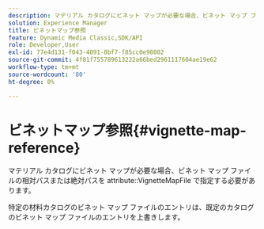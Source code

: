 ```yaml
---
description: マテリアル カタログにビネット マップが必要な場合、ビネット マップ ファイルの相対パスまたは絶対パスを属性 VignetteMapFile で指定する必要があります。
solution: Experience Manager
title: ビネットマップ参照
feature: Dynamic Media Classic,SDK/API
role: Developer,User
exl-id: 77e4d131-f043-4091-8bf7-f85cc0e98002
source-git-commit: 4f81f755789613222a66bed2961117604ae19e62
workflow-type: tm+mt
source-wordcount: '80'
ht-degree: 0%

---
```


# ビネットマップ参照{#vignette-map-reference}

マテリアル カタログにビネット マップが必要な場合、ビネット マップ ファイルの相対パスまたは絶対パスを attribute::VignetteMapFile で指定する必要があります。

特定の材料カタログのビネット マップ ファイルのエントリは、既定のカタログのビネット マップ ファイルのエントリを上書きします。
